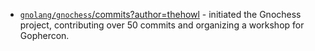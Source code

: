 - [`gnolang/gnochess`/commits?author=thehowl](https://github.com/gnolang/gnochess/commits?author=thehowl) - initiated the Gnochess project, contributing over 50 commits and organizing a workshop for Gophercon.
